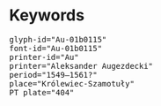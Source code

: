 # Keywords
<pre>
glyph-id="Au-01b0115"
font-id="Au-01b0115"
printer-id="Au"
printer="Aleksander Augezdecki"
period="1549–1561?"
place="Królewiec-Szamotuły"
PT plate="404"
</pre>
